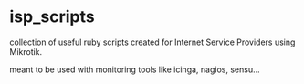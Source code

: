 # isp_scripts
collection of useful ruby scripts created for Internet Service Providers using Mikrotik.

meant to be used with monitoring tools like icinga, nagios, sensu...

